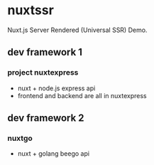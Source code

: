 # nuxtssr 
Nuxt.js Server Rendered (Universal SSR) Demo. 

## dev framework 1 
### project nuxtexpress
- nuxt + node.js express api
- frontend and backend are all in nuxtexpress

## dev framework 2 
### nuxtgo
- nuxt + golang beego api
